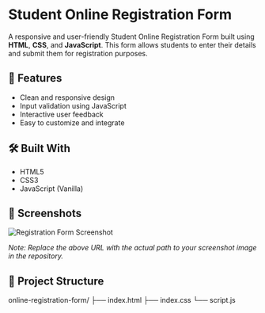 # Student Online Registration Form

A responsive and user-friendly Student Online Registration Form built using **HTML**, **CSS**, and **JavaScript**. This form allows students to enter their details and submit them for registration purposes.

## 🚀 Features

- Clean and responsive design
- Input validation using JavaScript
- Interactive user feedback
- Easy to customize and integrate

## 🛠️ Built With

- HTML5
- CSS3
- JavaScript (Vanilla)

## 📸 Screenshots

![Registration Form Screenshot](https://raw.githubusercontent.com/veluvarthi-sravya/online-registration-form/main/screenshot.png)

*Note: Replace the above URL with the actual path to your screenshot image in the repository.*

## 📂 Project Structure

online-registration-form/
├── index.html
├── index.css
└── script.js
